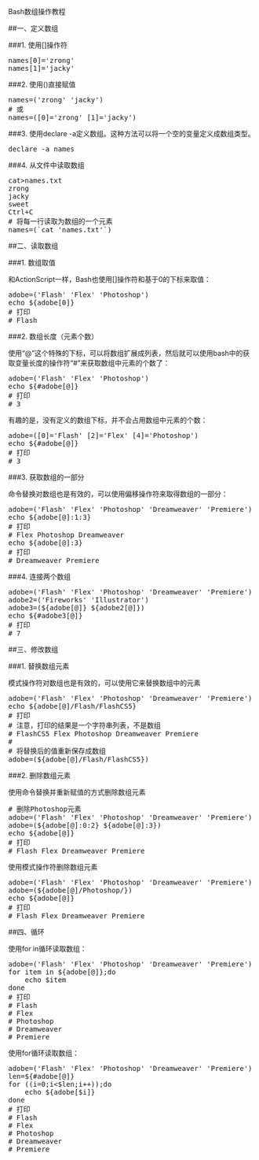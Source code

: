 Bash数组操作教程

##一、定义数组

###1. 使用[]操作符

<pre lang="BASH">
names[0]='zrong'
names[1]='jacky'
</pre>

###2. 使用()直接赋值

<pre lang="BASH">
names=('zrong' 'jacky')
# 或
names=([0]='zrong' [1]='jacky')
</pre>

###3. 使用declare -a定义数组。这种方法可以将一个空的变量定义成数组类型。

<pre lang="BASH">
declare -a names
</pre>

###4. 从文件中读取数组

<pre lang="BASH">
cat>names.txt
zrong
jacky
sweet
Ctrl+C
# 将每一行读取为数组的一个元素
names=(`cat 'names.txt'`)
</pre>

##二、读取数组

###1. 数组取值

和ActionScript一样，Bash也使用[]操作符和基于0的下标来取值：

<pre lang="BASH">
adobe=('Flash' 'Flex' 'Photoshop')
echo ${adobe[0]}
# 打印
# Flash
</pre>

###2. 数组长度（元素个数）

使用“@”这个特殊的下标，可以将数组扩展成列表，然后就可以使用bash中的获取变量长度的操作符“#”来获取数组中元素的个数了：

<pre lang="BASH">
adobe=('Flash' 'Flex' 'Photoshop')
echo ${#adobe[@]}
# 打印
# 3
</pre>

有趣的是，没有定义的数组下标，并不会占用数组中元素的个数：

<pre lang="BASH">
adobe=([0]='Flash' [2]='Flex' [4]='Photoshop')
echo ${#adobe[@]}
# 打印
# 3
</pre>

###3. 获取数组的一部分

命令替换对数组也是有效的，可以使用偏移操作符来取得数组的一部分：

<pre lang="BASH">
adobe=('Flash' 'Flex' 'Photoshop' 'Dreamweaver' 'Premiere')
echo ${adobe[@]:1:3}
# 打印
# Flex Photoshop Dreamweaver
echo ${adobe[@]:3}
# 打印
# Dreamweaver Premiere
</pre>

###4. 连接两个数组

<pre lang="BASH">
adobe=('Flash' 'Flex' 'Photoshop' 'Dreamweaver' 'Premiere')
adobe2=('Fireworks' 'Illustrator')
adobe3=(${adobe[@]} ${adobe2[@]})
echo ${#adobe3[@]}
# 打印
# 7
</pre>

##三、修改数组

###1. 替换数组元素

模式操作符对数组也是有效的，可以使用它来替换数组中的元素

<pre lang="BASH">
adobe=('Flash' 'Flex' 'Photoshop' 'Dreamweaver' 'Premiere')
echo ${adobe[@]/Flash/FlashCS5}
# 打印
# 注意，打印的结果是一个字符串列表，不是数组
# FlashCS5 Flex Photoshop Dreamweaver Premiere
#
# 将替换后的值重新保存成数组
adobe=(${adobe[@]/Flash/FlashCS5})
</pre>

###2. 删除数组元素

使用命令替换并重新赋值的方式删除数组元素

<pre lang="BASH">
# 删除Photoshop元素
adobe=('Flash' 'Flex' 'Photoshop' 'Dreamweaver' 'Premiere')
adobe=(${adobe[@]:0:2} ${adobe[@]:3})
echo ${adobe[@]}
# 打印
# Flash Flex Dreamweaver Premiere
</pre>

使用模式操作符删除数组元素

<pre lang="BASH">
adobe=('Flash' 'Flex' 'Photoshop' 'Dreamweaver' 'Premiere')
adobe=(${adobe[@]/Photoshop/})
echo ${adobe[@]}
# 打印
# Flash Flex Dreamweaver Premiere
</pre>

##四、循环

使用for in循环读取数组：

<pre lang="BASH">
adobe=('Flash' 'Flex' 'Photoshop' 'Dreamweaver' 'Premiere')
for item in ${adobe[@]};do
	echo $item
done
# 打印
# Flash 
# Flex 
# Photoshop 
# Dreamweaver 
# Premiere
</pre>

使用for循环读取数组：

<pre lang="BASH">
adobe=('Flash' 'Flex' 'Photoshop' 'Dreamweaver' 'Premiere')
len=${#adobe[@]}
for ((i=0;i<$len;i++));do
	echo ${adobe[$i]}
done
# 打印
# Flash 
# Flex 
# Photoshop 
# Dreamweaver 
# Premiere
</pre>
